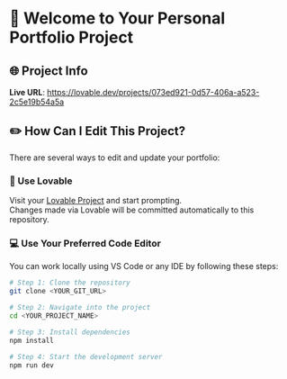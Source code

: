 # 🚀 Welcome to Your Personal Portfolio Project

## 🌐 Project Info

**Live URL**: https://lovable.dev/projects/073ed921-0d57-406a-a523-2c5e19b54a5a

## ✏️ How Can I Edit This Project?

There are several ways to edit and update your portfolio:

### 🔧 Use Lovable

Visit your [Lovable Project](https://lovable.dev/projects/073ed921-0d57-406a-a523-2c5e19b54a5a) and start prompting.  
Changes made via Lovable will be committed automatically to this repository.

### 💻 Use Your Preferred Code Editor

You can work locally using VS Code or any IDE by following these steps:

```sh
# Step 1: Clone the repository
git clone <YOUR_GIT_URL>

# Step 2: Navigate into the project
cd <YOUR_PROJECT_NAME>

# Step 3: Install dependencies
npm install

# Step 4: Start the development server
npm run dev
